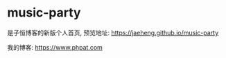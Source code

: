 # music-party

是子恒博客的新版个人首页, 预览地址: https://jaeheng.github.io/music-party

我的博客: https://www.phpat.com
